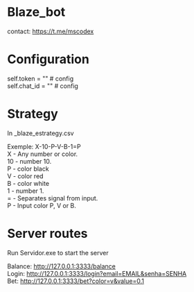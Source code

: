 # Blaze_bot
contact: https://t.me/mscodex

# Configuration
   self.token = "" # config  
   self.chat_id = "" # config  

# Strategy
In _blaze_estrategy.csv  

Exemple: X-10-P-V-B-1=P  
   X - Any number or color.  
   10 - number 10.  
   P -  color black  
   V - color red  
   B - color white  
   1 - number 1.  
   = - Separates signal from input.  
   P - Input color P, V or B.  

# Server routes
Run Servidor.exe to start the server  

Balance: http://127.0.0.1:3333/balance  
Login: http://127.0.0.1:3333/login?email=EMAIL&senha=SENHA  
Bet: http://127.0.0.1:3333/bet?color=v&value=0.1  
